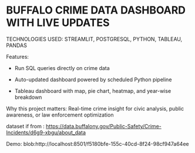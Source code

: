 # BUFFALO CRIME DATA DASHBOARD WITH LIVE UPDATES

TECHNOLOGIES USED: STREAMLIT, POSTGRESQL, PYTHON, TABLEAU, PANDAS

Features:

- Run SQL queries directly on crime data

- Auto-updated dashboard powered by scheduled Python pipeline

- Tableau dashboard with map, pie chart, heatmap, and year-wise breakdown

Why this project matters: Real-time crime insight for civic analysis, public awareness, or law enforcement optimization

dataset if from : https://data.buffalony.gov/Public-Safety/Crime-Incidents/d6g9-xbgu/about_data

Demo: blob:http://localhost:8501/f5180bfe-155c-40cd-8f24-98cf947a64ee
